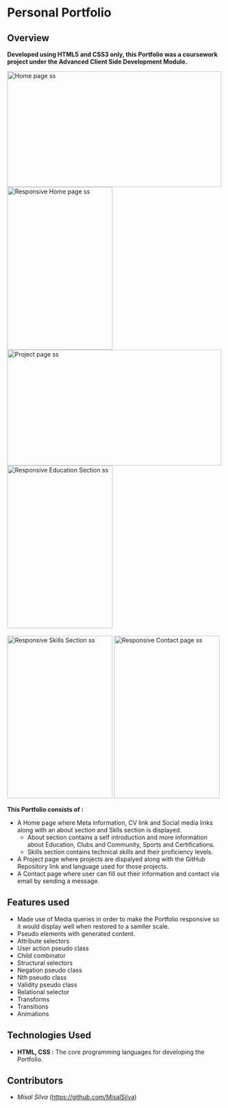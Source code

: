# Personal Portfolio
## Overview
**Developed using HTML5 and CSS3 only, this Portfolio was a coursework project under the Advanced Client Side Development Module.**

<img src="https://github.com/user-attachments/assets/162addd1-69f0-4c31-9bd8-63088e1001c7" alt="Home page ss" width="500" height="270">
<img src="https://github.com/user-attachments/assets/19f731ce-47bd-4892-96cd-81d0629c29ae" alt="Responsive Home page ss" width="246" height="380">
<img src="https://github.com/user-attachments/assets/fe9f5b44-a407-4443-8a84-06049fd0979d" alt="Project page ss" width="500" height="270">
<img src="https://github.com/user-attachments/assets/5a2f7d88-94f7-415e-ae6f-1927260bd2e2" alt="Responsive Education Section ss" width="246" height="380">
<br>
<br>
<img src="https://github.com/user-attachments/assets/94683172-7fd1-4b8a-8cd3-5b7caa708b83" alt="Responsive Skills Section ss" width="246" height="380">
<img src="https://github.com/user-attachments/assets/fa126c89-ffd5-482d-93f3-aeded19c0037" alt="Responsive Contact page ss" width="246" height="380">


**This Portfolio consists of :** 
- A Home page where Meta information, CV link and Social media links along with an about section and Sklls section is displayed.
  - About section contains a self introduction and more information about Education, Clubs and Community, Sports and Certifications.
  - Skills section contains technical skills and their proficiency levels.
- A Project page where projects are dispalyed along with the GitHub Repository link and language used for those projects.
- A Contact page where user can fill out their information and contact via email by sending a message.
  

## **Features used**
- Made use of Media queries in order to make the Portfolio responsive so it would display well when restored to a samller scale.
- Pseudo elements with generated content.
- Attribute selectors
- User action pseudo class
- Child combinator
- Structural selectors
-	Negation pseudo class
-	Nth pseudo class
-	Validity pseudo class
-	Relational selector
-	Transforms
-	Transitions
-	Animations 


## Technologies Used
- **HTML, CSS :** The core programming languages for developing the Portfolio.

## Contributors
- *Misal Silva* (https://github.com/MisalSilva)
